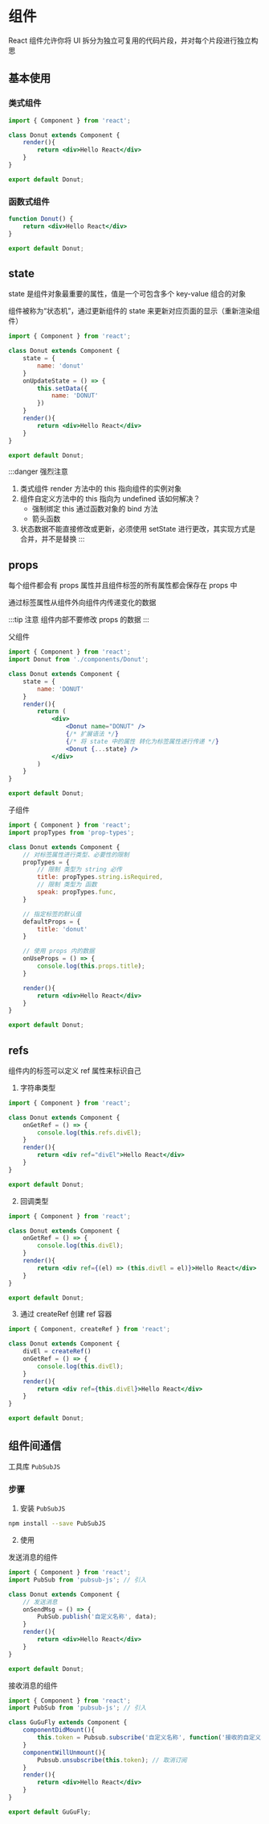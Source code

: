 # 组件

React 组件允许你将 UI 拆分为独立可复用的代码片段，并对每个片段进行独立构思

## 基本使用

### 类式组件

```jsx
import { Component } from 'react';

class Donut extends Component {
    render(){
        return <div>Hello React</div>
    }
}

export default Donut;
```

### 函数式组件

```jsx
function Donut() {
    return <div>Hello React</div>
}

export default Donut;
```

## state

state 是组件对象最重要的属性，值是一个可包含多个 key-value 组合的对象

组件被称为“状态机”，通过更新组件的 state 来更新对应页面的显示（重新渲染组件）

```jsx
import { Component } from 'react';

class Donut extends Component {
    state = {
        name: 'donut'
    }
    onUpdateState = () => {
        this.setData({
            name: 'DONUT'
        })
    }
    render(){
        return <div>Hello React</div>
    }
}

export default Donut;
```

:::danger 强烈注意
1. 类式组件 render 方法中的 this 指向组件的实例对象
2. 组件自定义方法中的 this 指向为 undefined 该如何解决？
   - 强制绑定 this 通过函数对象的 bind 方法
   - 箭头函数
3. 状态数据不能直接修改或更新，必须使用 setState 进行更改，其实现方式是合并，并不是替换
:::

## props

每个组件都会有 props 属性并且组件标签的所有属性都会保存在 props 中

通过标签属性从组件外向组件内传递变化的数据

:::tip 注意
组件内部不要修改 props 的数据
:::

父组件

```jsx
import { Component } from 'react';
import Donut from './components/Donut';

class Donut extends Component {
    state = {
        name: 'DONUT'
    }
    render(){
        return (
            <div>
                <Donut name="DONUT" />
                {/* 扩展语法 */}
                {/* 将 state 中的属性 转化为标签属性进行传递 */}
                <Donut {...state} />
            </div>
        )
    }
}

export default Donut;
```

子组件

```jsx
import { Component } from 'react';
import propTypes from 'prop-types';

class Donut extends Component {
    // 对标签属性进行类型、必要性的限制
    propTypes = {
        // 限制 类型为 string 必传
        title: propTypes.string.isRequired,
        // 限制 类型为 函数
        speak: propTypes.func,
    }

    // 指定标签的默认值
    defaultProps = {
        title: 'donut'
    }

    // 使用 props 内的数据
    onUseProps = () => {
        console.log(this.props.title);
    }

    render(){
        return <div>Hello React</div>
    }
}

export default Donut;
```

## refs

组件内的标签可以定义 ref 属性来标识自己

1. 字符串类型

```jsx
import { Component } from 'react';

class Donut extends Component {
    onGetRef = () => {
        console.log(this.refs.divEl);
    }
    render(){
        return <div ref="divEl">Hello React</div>
    }
}

export default Donut;
```

2. 回调类型

```jsx
import { Component } from 'react';

class Donut extends Component {
    onGetRef = () => {
        console.log(this.divEl);
    }
    render(){
        return <div ref={(el) => (this.divEl = el)}>Hello React</div>
    }
}

export default Donut;
```

3. 通过 createRef 创建 ref 容器

```jsx
import { Component, createRef } from 'react';

class Donut extends Component {
    divEl = createRef()
    onGetRef = () => {
        console.log(this.divEl);
    }
    render(){
        return <div ref={this.divEl}>Hello React</div>
    }
}

export default Donut;
```

## 组件间通信

工具库 `PubSubJS`

### 步骤

1. 安装 `PubSubJS`

```bash
npm install --save PubSubJS
```

2. 使用

发送消息的组件

```jsx
import { Component } from 'react';
import PubSub from 'pubsub-js'; // 引入

class Donut extends Component {
    // 发送消息
    onSendMsg = () => {
        PubSub.publish('自定义名称', data);
    }
    render(){
        return <div>Hello React</div>
    }
}

export default Donut;
```

接收消息的组件

```jsx
import { Component } from 'react';
import PubSub from 'pubsub-js'; // 引入

class GuGuFly extends Component {
    componentDidMount(){
        this.token = Pubsub.subscribe('自定义名称', function('接收的自定义名称',data){  })
    }
    componentWillUnmount(){
        Pubsub.unsubscribe(this.token); // 取消订阅
    }
    render(){
        return <div>Hello React</div>
    }
}

export default GuGuFly;
```
